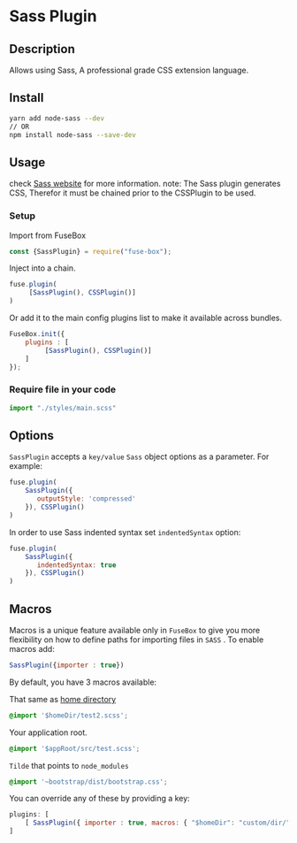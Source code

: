 # Sass Plugin

## Description
Allows using Sass, A professional grade CSS extension language.

## Install

```bash
yarn add node-sass --dev
// OR
npm install node-sass --save-dev
```

## Usage
check [Sass website](http://sass-lang.com/) for more information.
note: The Sass plugin generates CSS, Therefor it must be chained prior to the CSSPlugin to be used.

### Setup

Import from FuseBox

```js
const {SassPlugin} = require("fuse-box");
```

Inject into a chain.

```js
fuse.plugin(
     [SassPlugin(), CSSPlugin()]
)
```

Or add it to the main config plugins list to make it available across bundles.

```js
FuseBox.init({
    plugins : [
         [SassPlugin(), CSSPlugin()]
    ]
});
```

### Require file in your code
```js
import "./styles/main.scss"
```

## Options

`SassPlugin` accepts a `key/value` `Sass` object options as a parameter. For example:

```js
fuse.plugin(
    SassPlugin({
       outputStyle: 'compressed'
    }), CSSPlugin()
)
```

In order to use Sass indented syntax set `indentedSyntax` option:

```js
fuse.plugin(
    SassPlugin({
       indentedSyntax: true
    }), CSSPlugin()
)
```

## Macros

Macros is a unique feature available only in `FuseBox` to give you more flexibility on how to define paths for importing files in `SASS` . To enable macros add:

```js
SassPlugin({importer : true})
```

By default, you have 3 macros available:

That same as [home directory](#home-directory)
```css
@import '$homeDir/test2.scss';
```

Your application root.

```css
@import '$appRoot/src/test.scss';
```

`Tilde` that points to `node_modules`

```css
@import '~bootstrap/dist/bootstrap.css';
```

You can override any of these by providing a key:

```js
plugins: [
    [ SassPlugin({ importer : true, macros: { "$homeDir": "custom/dir/" }}), CSSPlugin() ]
]
```
